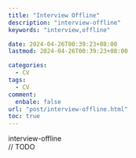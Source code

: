 ```yaml
---
title: "Interview Offline"
description: "interview-offline"
keywords: "interview,offline"

date: 2024-04-26T00:39:23+08:00
lastmod: 2024-04-26T00:39:23+08:00

categories:
  - CV
tags:
  - CV
comment:
  enbale: false
url: "post/interview-offline.html"
toc: true
---
```


interview-offline  
// TODO

<!--more-->

